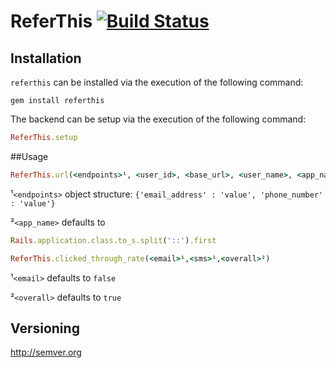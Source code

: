 <!-- https://github.com/twitter/bootstrap/blob/master/README.md
http://twitter.github.com/bootstrap/javascript.html -->
# ReferThis [![Build Status](https://secure.travis-ci.org/ahcarpenter/referthis.png?branch=master)][travis]

[travis]: http://travis-ci.org/ahcarpenter/referthis

## Installation
```referthis``` can be installed via the execution of the following command:
```
gem install referthis
```
The backend can be setup via the execution of the following command:
```ruby
ReferThis.setup
```

##Usage
```ruby
ReferThis.url(<endpoints>¹, <user_id>, <base_url>, <user_name>, <app_name>²)
```
¹```<endpoints>``` object structure: ```{'email_address' : 'value', 'phone_number' : 'value'}```

²```<app_name>``` defaults to 
```ruby
Rails.application.class.to_s.split('::').first
```
```ruby
ReferThis.clicked_through_rate(<email>¹,<sms>¹,<overall>²)
```
¹```<email>``` defaults to ```false```

²```<overall>``` defaults to ```true```

## Versioning
http://semver.org